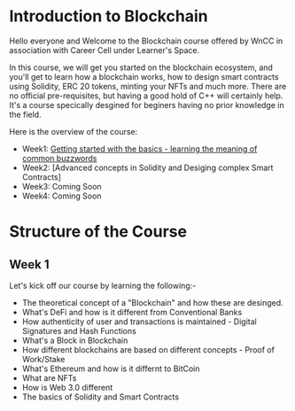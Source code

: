 # Introduction to Blockchain

Hello everyone and Welcome to the Blockchain course offered by WnCC in association with Career Cell under Learner's Space.

In this course, we will get you started on the blockchain ecosystem, and you'll get to learn how a blockchain works,
how to design smart contracts using Solidity, ERC 20 tokens, minting your NFTs and much more. There are no official pre-requisites, but
having a good hold of C++ will certainly help. It's a course specically desgined for beginers having no prior knowledge in the field.

Here is the overview of the course:

* Week1:	[Getting started with the basics - learning the meaning of common buzzwords](https://github.com/wncc/TSS-2022/tree/main/Introduction%20to%20Blockchain/Week%201)
* Week2:	[Advanced concepts in Solidity and Desiging complex Smart Contracts]
* Week3:	Coming Soon
* Week4:	Coming Soon

# Structure of the Course

## Week 1
Let's kick off our course by learning the following:-
* The theoretical concept of a "Blockchain" and how these are desinged. 
* What's DeFi and how is it different from Conventional Banks
* How authenticity of user and transactions is maintained - Digital Signatures and Hash Functions
* What's a Block in Blockchain
* How different blockchains are based on different concepts - Proof of Work/Stake
* What's Ethereum and how is it differnt to BitCoin
* What are NFTs
* How is Web 3.0 different
* The basics of Solidity and Smart Contracts
